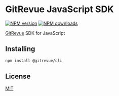 # GitRevue JavaScript SDK

[![NPM version](https://img.shields.io/npm/v/@gitrevue/sdk.svg)](https://www.npmjs.com/package/@gitrevue/sdk)
[![NPM downloads](https://img.shields.io/npm/dm/@gitrevue/sdk.svg)](https://www.npmjs.com/package/@gitrevue/sdk)

[GitRevue](https://gitrevue.io) SDK for JavaScript

## Installing

```sh
npm install @gitrevue/cli
```

## License

[MIT](https://github.com/gitrevue/sdk-js/blob/master/LICENSE)
